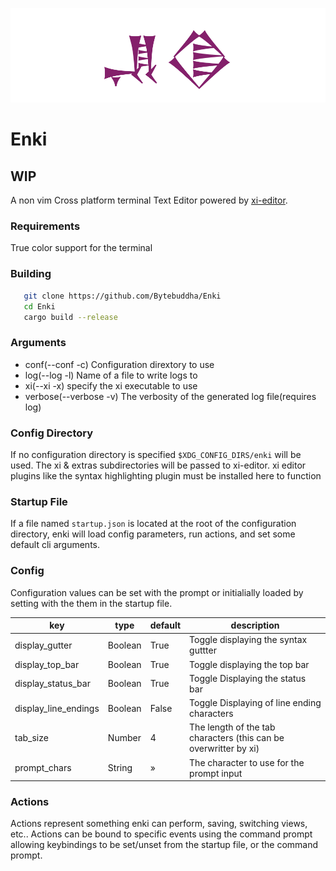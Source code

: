 ![Alt Text](./images/banner.svg)
# Enki

## WIP

A non vim Cross platform terminal Text Editor powered by [xi-editor](https://github.com/xi-editor/xi-editor).

### Requirements

  True color support for the terminal

### Building
```bash
   git clone https://github.com/Bytebuddha/Enki
   cd Enki
   cargo build --release
```

### Arguments
 - conf(--conf -c) Configuration dirextory to use
 - log(--log  -l) Name of a file to write logs to
 - xi(--xi -x)  specify the xi executable to use
 - verbose(--verbose -v) The verbosity of the generated log file(requires log)

### Config Directory
  If no configuration directory is specified `$XDG_CONFIG_DIRS/enki` will be used.
The xi & extras subdirectories will be passed to xi-editor. xi editor plugins like
the syntax highlighting plugin must be installed here to function
### Startup File
  If a file named `startup.json` is located at the root of the configuration directory,
enki will load config parameters, run actions, and set some default cli arguments.
### Config
  Configuration values can be set with the prompt or initialially loaded by setting
  with the them in the startup file.

  |key|type|default|description|
  |---|----|-------|-----------|
  |display_gutter|Boolean|True|Toggle displaying the syntax guttter|
  |display_top_bar|Boolean|True|Toggle displaying the top bar|
  |display_status_bar|Boolean|True|Toggle Displaying the status bar|
  |display_line_endings|Boolean|False|Toggle Displaying of line ending characters|
  |tab_size|Number|4|The length of the tab characters (this can be overwritter by xi)|
  |prompt_chars|String|»|The character to use for the prompt input|

### Actions
  Actions represent something enki can perform, saving, switching views, etc..
Actions can be bound to specific events using the command prompt allowing keybindings
to be set/unset from the startup file, or the command prompt.
